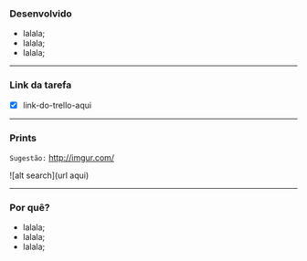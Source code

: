 ### Desenvolvido 

>>>
- lalala;
- lalala;
- lalala;
>>>

---
### Link da tarefa
- [x] link-do-trello-aqui

---
### Prints
`Sugestão:` http://imgur.com/

![alt search](url aqui)

---
### Por quê?

>>>
- lalala;
- lalala;
- lalala;
>>>
